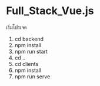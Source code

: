 # Full_Stack_Vue.js
เริ่มโปรเจค

1. cd backend
2. npm install
3. npm run start
4. cd ..
5. cd clients
6. npm install
7. npm run serve

